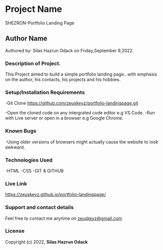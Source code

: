 # Project Name
SHEZRON-Portfolio Landing Page

## Author Name
Authored by: Silas Hazrun Odack on Friday,September 9,2022.

### Description of Project.
This Project aimed to build a simple portfolio landing page...with emphasis on the author, his contacts, his projects and his hobbies.

### Setup/Installation Requirements
-Git Clone https://github.com/zeuskeyz/portfolio-landingpage.git

-Open the cloned code on any intergrated code editor e.g VS Code.
-Run with Live server or open in a browser e.g Google Chrome.

### Known Bugs
-Using older versions of browsers might actually cause the website to look awkward.

### Technologies Used
-HTML
-CSS
-GIT & GITHUB

### Live Link
https://zeuskeyz.github.io/portfolio-landingpage/

### Support and contact details
Feel free to contact me anytime on zeuskeyz@gmail.com

### License
Copyright (c) 2022, **Silas Hazrun Odack**

